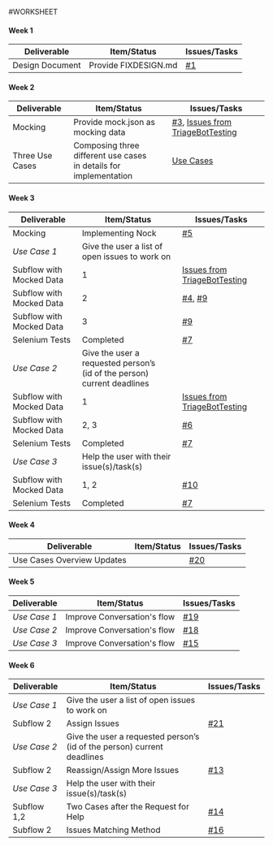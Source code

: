 #WORKSHEET
#### Week 1

| Deliverable   | Item/Status   |  Issues/Tasks
| ------------- | ------------  |  ------------
| Design Document | Provide FIXDESIGN.md    | [#1](https://github.ncsu.edu/maalbash/DeveloperTriage#1)


#### Week 2

| Deliverable   | Item/Status   |  Issues/Tasks
| ------------- | ------------  |  ------------
| Mocking         | Provide mock.json as mocking data |  [#3](https://github.ncsu.edu/maalbash/DeveloperTriage#3), [Issues from TriageBotTesting](https://github.ncsu.edu/hqtu/TriageBotTesting)
| Three Use Cases   | Composing three different use cases </br> in details for implementation | [Use Cases](https://github.ncsu.edu/maalbash/DeveloperTriage/blob/master/TriageBot_UseCases.md)

#### Week 3

| Deliverable   | Item/Status   |  Issues/Tasks
| ------------- | ------------  |  ------------
| Mocking           | Implementing Nock | [#5](https://github.ncsu.edu/maalbash/DeveloperTriage#5)
| *Use Case 1*      | Give the user a list of open issues to work on   | &nbsp;
| Subflow with Mocked Data  | 1               |  [Issues from TriageBotTesting](https://github.ncsu.edu/hqtu/TriageBotTesting)
| Subflow with Mocked Data  | 2               |  [#4](https://github.ncsu.edu/maalbash/DeveloperTriage#4), [#9]( https://github.ncsu.edu/maalbash/DeveloperTriage#9)
| Subflow with Mocked Data  | 3               |  [#9]( https://github.ncsu.edu/maalbash/DeveloperTriage#9)
| Selenium Tests    | Completed      |  [#7]( https://github.ncsu.edu/maalbash/DeveloperTriage#7)
| *Use Case 2*      | Give the user a requested person’s</br>(id of the person) current deadlines | &nbsp;
| Subflow with Mocked Data  | 1               |  [Issues from TriageBotTesting](https://github.ncsu.edu/hqtu/TriageBotTesting)
| Subflow with Mocked Data  | 2, 3            |  [#6](https://github.ncsu.edu/maalbash/DeveloperTriage#6)
| Selenium Tests    | Completed      |  [#7]( https://github.ncsu.edu/maalbash/DeveloperTriage#7)
| *Use Case 3*      | Help the user with their issue(s)/task(s)   | &nbsp;
| Subflow with Mocked Data  | 1, 2            |  [#10]( https://github.ncsu.edu/maalbash/DeveloperTriage#10)
| Selenium Tests    | Completed      |  [#7]( https://github.ncsu.edu/maalbash/DeveloperTriage#7)

#### Week 4
| Deliverable   | Item/Status   |  Issues/Tasks
| ------------- | ------------  |  ------------
| Use Cases Overview Updates |  &nbsp;   | [#20](https://github.ncsu.edu/maalbash/DeveloperTriage/issues/20)

#### Week 5
| Deliverable   | Item/Status   |  Issues/Tasks
| ------------- | ------------  |  ------------
| *Use Case 1*  | Improve Conversation's flow | [#19](https://github.ncsu.edu/maalbash/DeveloperTriage/issues/19)
| *Use Case 2*  | Improve Conversation's flow | [#18](https://github.ncsu.edu/maalbash/DeveloperTriage/issues/18)
| *Use Case 3*  | Improve Conversation's flow | [#15](https://github.ncsu.edu/maalbash/DeveloperTriage/issues/15)

#### Week 6
| Deliverable   | Item/Status   |  Issues/Tasks
| ------------- | ------------  |  ------------
| *Use Case 1*  | Give the user a list of open issues to work on | &nbsp;
| Subflow 2     | Assign Issues | [#21](https://github.ncsu.edu/maalbash/DeveloperTriage/issues/#21)
| *Use Case 2*  | Give the user a requested person’s</br>(id of the person) current deadlines | &nbsp;
| Subflow 2     | Reassign/Assign More Issues | [#13]( https://github.ncsu.edu/maalbash/DeveloperTriage#13)
| *Use Case 3*  | Help the user with their issue(s)/task(s) | &nbsp;
| Subflow 1,2   | Two Cases after the Request for Help | [#14](https://github.ncsu.edu/maalbash/DeveloperTriage#14)
| Subflow 2     | Issues Matching Method       | [#16](https://github.ncsu.edu/maalbash/DeveloperTriage#16)


